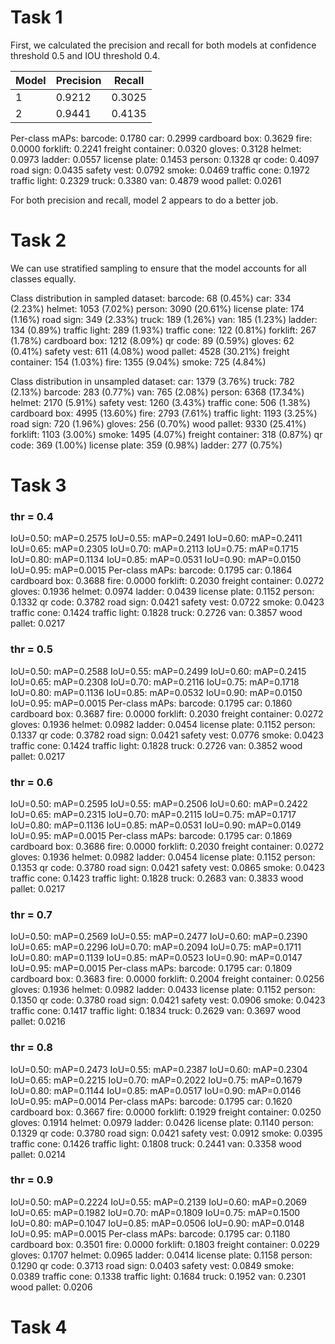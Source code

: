 # Task 1
First, we calculated the precision and recall for both models at confidence threshold 0.5 and IOU threshold 0.4.

| Model | Precision | Recall |
|-------|-----------|--------|
| 1     | 0.9212    | 0.3025 |
| 2     | 0.9441    | 0.4135 |

Per-class mAPs:
  barcode: 0.1780
  car: 0.2999
  cardboard box: 0.3629
  fire: 0.0000
  forklift: 0.2241
  freight container: 0.0320
  gloves: 0.3128
  helmet: 0.0973
  ladder: 0.0557
  license plate: 0.1453
  person: 0.1328
  qr code: 0.4097
  road sign: 0.0435
  safety vest: 0.0792
  smoke: 0.0469
  traffic cone: 0.1972
  traffic light: 0.2329
  truck: 0.3380
  van: 0.4879
  wood pallet: 0.0261

For both precision and recall, model 2 appears to do a better job.

# Task 2
We can use stratified sampling to ensure that the model accounts for all classes equally.

Class distribution in sampled dataset:
barcode: 68 (0.45%)
car: 334 (2.23%)
helmet: 1053 (7.02%)
person: 3090 (20.61%)
license plate: 174 (1.16%)
road sign: 349 (2.33%)
truck: 189 (1.26%)
van: 185 (1.23%)
ladder: 134 (0.89%)
traffic light: 289 (1.93%)
traffic cone: 122 (0.81%)
forklift: 267 (1.78%)
cardboard box: 1212 (8.09%)
qr code: 89 (0.59%)
gloves: 62 (0.41%)
safety vest: 611 (4.08%)
wood pallet: 4528 (30.21%)
freight container: 154 (1.03%)
fire: 1355 (9.04%)
smoke: 725 (4.84%)

Class distribution in unsampled dataset:
car: 1379 (3.76%)
truck: 782 (2.13%)
barcode: 283 (0.77%)
van: 765 (2.08%)
person: 6368 (17.34%)
helmet: 2170 (5.91%)
safety vest: 1260 (3.43%)
traffic cone: 506 (1.38%)
cardboard box: 4995 (13.60%)
fire: 2793 (7.61%)
traffic light: 1193 (3.25%)
road sign: 720 (1.96%)
gloves: 256 (0.70%)
wood pallet: 9330 (25.41%)
forklift: 1103 (3.00%)
smoke: 1495 (4.07%)
freight container: 318 (0.87%)
qr code: 369 (1.00%)
license plate: 359 (0.98%)
ladder: 277 (0.75%)

# Task 3
### thr = 0.4
IoU=0.50: mAP=0.2575
IoU=0.55: mAP=0.2491
IoU=0.60: mAP=0.2411
IoU=0.65: mAP=0.2305
IoU=0.70: mAP=0.2113
IoU=0.75: mAP=0.1715
IoU=0.80: mAP=0.1134
IoU=0.85: mAP=0.0531
IoU=0.90: mAP=0.0150
IoU=0.95: mAP=0.0015
Per-class mAPs:
  barcode: 0.1795
  car: 0.1864
  cardboard box: 0.3688
  fire: 0.0000
  forklift: 0.2030
  freight container: 0.0272
  gloves: 0.1936
  helmet: 0.0974
  ladder: 0.0439
  license plate: 0.1152
  person: 0.1332
  qr code: 0.3782
  road sign: 0.0421
  safety vest: 0.0722
  smoke: 0.0423
  traffic cone: 0.1424
  traffic light: 0.1828
  truck: 0.2726
  van: 0.3857
  wood pallet: 0.0217

### thr = 0.5
IoU=0.50: mAP=0.2588
IoU=0.55: mAP=0.2499
IoU=0.60: mAP=0.2415
IoU=0.65: mAP=0.2308
IoU=0.70: mAP=0.2116
IoU=0.75: mAP=0.1718
IoU=0.80: mAP=0.1136
IoU=0.85: mAP=0.0532
IoU=0.90: mAP=0.0150
IoU=0.95: mAP=0.0015
Per-class mAPs:
  barcode: 0.1795
  car: 0.1860
  cardboard box: 0.3687
  fire: 0.0000
  forklift: 0.2030
  freight container: 0.0272
  gloves: 0.1936
  helmet: 0.0982
  ladder: 0.0454
  license plate: 0.1152
  person: 0.1337
  qr code: 0.3782
  road sign: 0.0421
  safety vest: 0.0776
  smoke: 0.0423
  traffic cone: 0.1424
  traffic light: 0.1828
  truck: 0.2726
  van: 0.3852
  wood pallet: 0.0217

### thr = 0.6
IoU=0.50: mAP=0.2595
IoU=0.55: mAP=0.2506
IoU=0.60: mAP=0.2422
IoU=0.65: mAP=0.2315
IoU=0.70: mAP=0.2115
IoU=0.75: mAP=0.1717
IoU=0.80: mAP=0.1136
IoU=0.85: mAP=0.0531
IoU=0.90: mAP=0.0149
IoU=0.95: mAP=0.0015
Per-class mAPs:
  barcode: 0.1795
  car: 0.1869
  cardboard box: 0.3686
  fire: 0.0000
  forklift: 0.2030
  freight container: 0.0272
  gloves: 0.1936
  helmet: 0.0982
  ladder: 0.0454
  license plate: 0.1152
  person: 0.1353
  qr code: 0.3780
  road sign: 0.0421
  safety vest: 0.0865
  smoke: 0.0423
  traffic cone: 0.1423
  traffic light: 0.1828
  truck: 0.2683
  van: 0.3833
  wood pallet: 0.0217

### thr = 0.7
IoU=0.50: mAP=0.2569
IoU=0.55: mAP=0.2477
IoU=0.60: mAP=0.2390
IoU=0.65: mAP=0.2296
IoU=0.70: mAP=0.2094
IoU=0.75: mAP=0.1711
IoU=0.80: mAP=0.1139
IoU=0.85: mAP=0.0523
IoU=0.90: mAP=0.0147
IoU=0.95: mAP=0.0015
Per-class mAPs:
  barcode: 0.1795
  car: 0.1809
  cardboard box: 0.3683
  fire: 0.0000
  forklift: 0.2004
  freight container: 0.0256
  gloves: 0.1936
  helmet: 0.0982
  ladder: 0.0433
  license plate: 0.1152
  person: 0.1350
  qr code: 0.3780
  road sign: 0.0421
  safety vest: 0.0906
  smoke: 0.0423
  traffic cone: 0.1417
  traffic light: 0.1834
  truck: 0.2629
  van: 0.3697
  wood pallet: 0.0216

### thr = 0.8
IoU=0.50: mAP=0.2473
IoU=0.55: mAP=0.2387
IoU=0.60: mAP=0.2304
IoU=0.65: mAP=0.2215
IoU=0.70: mAP=0.2022
IoU=0.75: mAP=0.1679
IoU=0.80: mAP=0.1144
IoU=0.85: mAP=0.0517
IoU=0.90: mAP=0.0146
IoU=0.95: mAP=0.0014
Per-class mAPs:
  barcode: 0.1795
  car: 0.1620
  cardboard box: 0.3667
  fire: 0.0000
  forklift: 0.1929
  freight container: 0.0250
  gloves: 0.1914
  helmet: 0.0979
  ladder: 0.0426
  license plate: 0.1140
  person: 0.1329
  qr code: 0.3780
  road sign: 0.0421
  safety vest: 0.0912
  smoke: 0.0395
  traffic cone: 0.1426
  traffic light: 0.1808
  truck: 0.2441
  van: 0.3358
  wood pallet: 0.0214

### thr = 0.9
IoU=0.50: mAP=0.2224
IoU=0.55: mAP=0.2139
IoU=0.60: mAP=0.2069
IoU=0.65: mAP=0.1982
IoU=0.70: mAP=0.1809
IoU=0.75: mAP=0.1500
IoU=0.80: mAP=0.1047
IoU=0.85: mAP=0.0506
IoU=0.90: mAP=0.0148
IoU=0.95: mAP=0.0015
Per-class mAPs:
  barcode: 0.1795
  car: 0.1180
  cardboard box: 0.3501
  fire: 0.0000
  forklift: 0.1803
  freight container: 0.0229
  gloves: 0.1707
  helmet: 0.0965
  ladder: 0.0414
  license plate: 0.1158
  person: 0.1290
  qr code: 0.3713
  road sign: 0.0403
  safety vest: 0.0849
  smoke: 0.0389
  traffic cone: 0.1338
  traffic light: 0.1684
  truck: 0.1952
  van: 0.2301
  wood pallet: 0.0206

# Task 4
